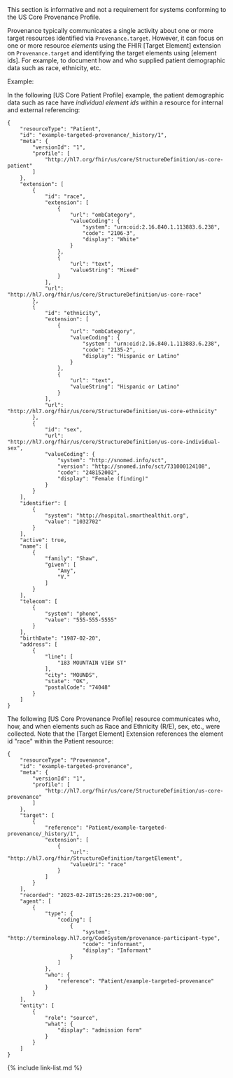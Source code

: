 <!-- Using Provenance To Target Resource Elements input/pagecontent/element-level-provenence.md-->

<div class="stu-note" markdown="1">
This section is informative and not a requirement for systems conforming to the US Core Provenance Profile.
</div><!-- stu-note -->

Provenance typically communicates a single activity about one or more target resources identified via `Provenance.target`. However, it can focus on one or more resource *elements* using the FHIR [Target Element] extension on `Provenance.target` and identifying the target elements using [element ids]. For example, to document how and who supplied patient demographic data such as race, ethnicity, etc.

Example:

In the following [US Core Patient Profile] example, the patient demographic data such as race have *individual element ids* within a resource for internal and external referencing:

<!-- {% raw %} {% include examplebutton_default.html example="Patient-example-targeted-provenance.json" b_title = "Click Here to See Individual Element Ids Within a Patient Resource Example" %} {% endraw %} The ig-publisher does not render version specific examples see chat: https://chat.fhir.org/#narrow/channel/179252-IG-creation/topic/Version-specific.20examples -->

~~~
{
    "resourceType": "Patient",
    "id": "example-targeted-provenance/_history/1",
    "meta": {
        "versionId": "1",
        "profile": [
            "http://hl7.org/fhir/us/core/StructureDefinition/us-core-patient"
        ]
    },
    "extension": [
        {
            "id": "race",
            "extension": [
                {
                    "url": "ombCategory",
                    "valueCoding": {
                        "system": "urn:oid:2.16.840.1.113883.6.238",
                        "code": "2106-3",
                        "display": "White"
                    }
                },
                {
                    "url": "text",
                    "valueString": "Mixed"
                }
            ],
            "url": "http://hl7.org/fhir/us/core/StructureDefinition/us-core-race"
        },
        {
            "id": "ethnicity",
            "extension": [
                {
                    "url": "ombCategory",
                    "valueCoding": {
                        "system": "urn:oid:2.16.840.1.113883.6.238",
                        "code": "2135-2",
                        "display": "Hispanic or Latino"
                    }
                },
                {
                    "url": "text",
                    "valueString": "Hispanic or Latino"
                }
            ],
            "url": "http://hl7.org/fhir/us/core/StructureDefinition/us-core-ethnicity"
        },
        {
            "id": "sex",
            "url": "http://hl7.org/fhir/us/core/StructureDefinition/us-core-individual-sex",
            "valueCoding": {
                "system": "http://snomed.info/sct",
                "version": "http://snomed.info/sct/731000124108",
                "code": "248152002",
                "display": "Female (finding)"
            }
        }
    ],
    "identifier": [
        {
            "system": "http://hospital.smarthealthit.org",
            "value": "1032702"
        }
    ],
    "active": true,
    "name": [
        {
            "family": "Shaw",
            "given": [
                "Amy",
                "V."
            ]
        }
    ],
    "telecom": [
        {
            "system": "phone",
            "value": "555-555-5555"
        }
    ],
    "birthDate": "1987-02-20",
    "address": [
        {
            "line": [
                "183 MOUNTAIN VIEW ST"
            ],
            "city": "MOUNDS",
            "state": "OK",
            "postalCode": "74048"
        }
    ]
}

~~~

The following  [US Core Provenance Profile] resource communicates who, how, and when elements such as Race and Ethnicity (R/E), sex, etc., were collected. Note that the [Target Element] Extension references the element id "race" within the Patient resource:

<!-- {% raw %} {% include examplebutton_default.html example="Provenance-example-targeted-provenance.json" b_title = "Click Here to See an Element Level Provenance Example" %} {% endraw %}
The ig-publisher does not render version specific examples see chat: https://chat.fhir.org/#narrow/channel/179252-IG-creation/topic/Version-specific.20examples
-->

~~~
{
    "resourceType": "Provenance",
    "id": "example-targeted-provenance",
    "meta": {
        "versionId": "1",
        "profile": [
            "http://hl7.org/fhir/us/core/StructureDefinition/us-core-provenance"
        ]
    },
    "target": [
        {
            "reference": "Patient/example-targeted-provenance/_history/1",
            "extension": [
                {
                    "url": "http://hl7.org/fhir/StructureDefinition/targetElement",
                    "valueUri": "race"
                }
            ]
        }
    ],
    "recorded": "2023-02-28T15:26:23.217+00:00",
    "agent": [
        {
            "type": {
                "coding": [
                    {
                        "system": "http://terminology.hl7.org/CodeSystem/provenance-participant-type",
                        "code": "informant",
                        "display": "Informant"
                    }
                ]
            },
            "who": {
                "reference": "Patient/example-targeted-provenance"
            }
        }
    ],
    "entity": [
        {
            "role": "source",
            "what": {
                "display": "admission form"
            }
        }
    ]
}
~~~

{% include link-list.md %}
